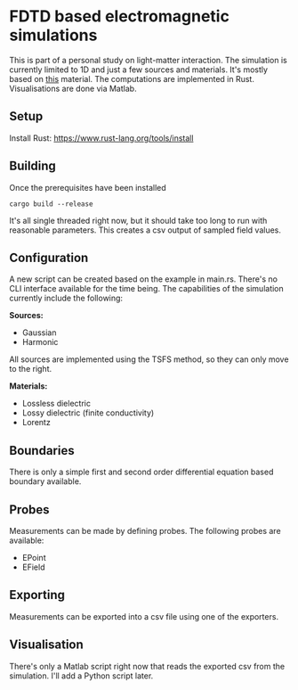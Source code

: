 # FDTD based electromagnetic simulations

This is part of a personal study on light-matter interaction.
The simulation is currently limited to 1D and just a few sources and materials. It's mostly based on [this](https://eecs.wsu.edu/~schneidj/ufdtd/) material. The computations are implemented in Rust. Visualisations are done via Matlab.

## Setup

Install Rust:
https://www.rust-lang.org/tools/install

## Building

Once the prerequisites have been installed

```
cargo build --release
```

It's all single threaded right now, but it should take too long to run with reasonable parameters. This creates a csv output of sampled field values.

## Configuration

A new script can be created based on the example in main.rs. There's no CLI interface available for the time being. The capabilities of the simulation currently include the following:

**Sources:**

- Gaussian
- Harmonic

All sources are implemented using the TSFS method, so they can only move to the right.

**Materials:**

- Lossless dielectric
- Lossy dielectric (finite conductivity)
- Lorentz

## Boundaries

There is only a simple first and second order differential equation based boundary available.

## Probes

Measurements can be made by defining probes. The following probes are available:

- EPoint
- EField

## Exporting

Measurements can be exported into a csv file using one of the exporters.

## Visualisation

There's only a Matlab script right now that reads the exported csv from
the simulation. I'll add a Python script later.
